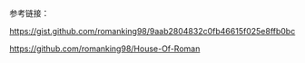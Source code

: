 参考链接：

https://gist.github.com/romanking98/9aab2804832c0fb46615f025e8ffb0bc

https://github.com/romanking98/House-Of-Roman